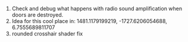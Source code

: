 1. Check and debug what happens with radio sound amplification when doors are destroyed.
2. Idea for this cool place in: 1481.1179199219, -1727.6206054688, 6.7555689811707
3. rounded crosshair shader fix